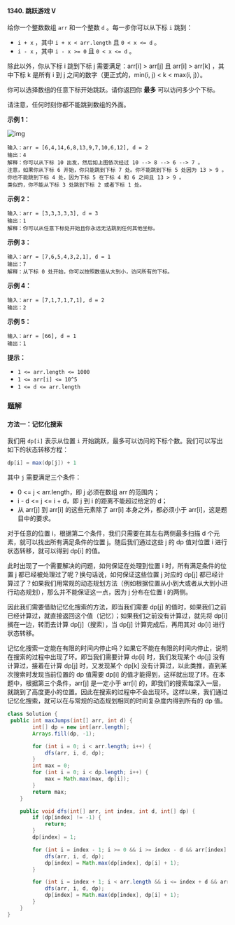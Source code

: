 #### 1340. 跳跃游戏 V

给你一个整数数组 `arr` 和一个整数 `d` 。每一步你可以从下标 `i` 跳到：

- `i + x` ，其中 `i + x < arr.length` 且 `0 < x <= d` 。
- `i - x` ，其中 `i - x >= 0` 且 `0 < x <= d` 。

除此以外，你从下标 i 跳到下标 j 需要满足：arr[i] > arr[j] 且 arr[i] > arr[k] ，其中下标 k 是所有 i 到 j 之间的数字（更正式的，min(i, j) < k < max(i, j)）。

你可以选择数组的任意下标开始跳跃。请你返回你 **最多** 可以访问多少个下标。

请注意，任何时刻你都不能跳到数组的外面。

**示例 1：**

![img](http://gitlab.wsh-study.com/xp-study/LeeteCode/blob/master/动态规划/images/跳跃游戏V/1.jpg)

```shell
输入：arr = [6,4,14,6,8,13,9,7,10,6,12], d = 2
输出：4
解释：你可以从下标 10 出发，然后如上图依次经过 10 --> 8 --> 6 --> 7 。
注意，如果你从下标 6 开始，你只能跳到下标 7 处。你不能跳到下标 5 处因为 13 > 9 。你也不能跳到下标 4 处，因为下标 5 在下标 4 和 6 之间且 13 > 9 。
类似的，你不能从下标 3 处跳到下标 2 或者下标 1 处。
```

**示例 2：**

```shell
输入：arr = [3,3,3,3,3], d = 3
输出：1
解释：你可以从任意下标处开始且你永远无法跳到任何其他坐标。
```

**示例 3：**

```shell
输入：arr = [7,6,5,4,3,2,1], d = 1
输出：7
解释：从下标 0 处开始，你可以按照数值从大到小，访问所有的下标。
```

**示例 4：**

```shell
输入：arr = [7,1,7,1,7,1], d = 2
输出：2
```

**示例 5：**

```shell
输入：arr = [66], d = 1
输出：1
```

**提示：**

- `1 <= arr.length <= 1000`
- `1 <= arr[i] <= 10^5`
- `1 <= d <= arr.length`

### 题解

#### 方法一：记忆化搜索

我们用 `dp[i]` 表示从位置 `i` 开始跳跃，最多可以访问的下标个数。我们可以写出如下的状态转移方程：

```java
dp[i] = max(dp[j]) + 1
```

其中 `j` 需要满足三个条件：

* 0 <= j < arr.length，即 j 必须在数组 arr 的范围内；
* i - d <= j <= i + d，即 j 到 i 的距离不能超过给定的 d；
* 从 arr[j] 到 arr[i] 的这些元素除了 arr[i] 本身之外，都必须小于 arr[i]，这是题目中的要求。

对于任意的位置 i，根据第二个条件，我们只需要在其左右两侧最多扫描 d 个元素，就可以找出所有满足条件的位置 j。随后我们通过这些 j 的 dp 值对位置 i 进行状态转移，就可以得到 dp[i] 的值。

此时出现了一个需要解决的问题，如何保证在处理到位置 i 时，所有满足条件的位置 j 都已经被处理过了呢？换句话说，如何保证这些位置 j 对应的 dp[j] 都已经计算过了？如果我们用常规的动态规划方法（例如根据位置从小到大或者从大到小进行动态规划），那么并不能保证这一点，因为 j 分布在位置 i 的两侧。

因此我们需要借助记忆化搜索的方法，即当我们需要 dp[j] 的值时，如果我们之前已经计算过，就直接返回这个值（记忆）；如果我们之前没有计算过，就先将 dp[i] 搁在一边，转而去计算 dp[j]（搜索），当 dp[j] 计算完成后，再用其对 dp[i] 进行状态转移。

记忆化搜索一定能在有限的时间内停止吗？如果它不能在有限的时间内停止，说明在搜索的过程中出现了环。即当我们需要计算 dp[i] 时，我们发现某个 dp[j] 没有计算过，接着在计算 dp[j] 时，又发现某个 dp[k] 没有计算过，以此类推，直到某次搜索时发现当前位置的 dp 值需要 dp[i] 的值才能得到，这样就出现了环。在本题中，根据第三个条件，arr[j] 是一定小于 arr[i] 的，即我们的搜索每深入一层，就跳到了高度更小的位置。因此在搜索的过程中不会出现环。这样以来，我们通过记忆化搜索，就可以在与常规的动态规划相同的时间复杂度内得到所有的 dp 值。

```java
class Solution {
 public int maxJumps(int[] arr, int d) {
        int[] dp = new int[arr.length];
        Arrays.fill(dp, -1);

        for (int i = 0; i < arr.length; i++) {
            dfs(arr, i, d, dp);
        }
        int max = 0;
        for (int i = 0; i < dp.length; i++) {
            max = Math.max(max, dp[i]);
        }
        return max;
    }

    public void dfs(int[] arr, int index, int d, int[] dp) {
        if (dp[index] != -1) {
            return;
        }
        dp[index] = 1;

        for (int i = index - 1; i >= 0 && i >= index - d && arr[index] > arr[i]; i--) {
            dfs(arr, i, d, dp);
            dp[index] = Math.max(dp[index], dp[i] + 1);
        }

        for (int i = index + 1; i < arr.length && i <= index + d && arr[index] > arr[i]; i++) {
            dfs(arr, i, d, dp);
            dp[index] = Math.max(dp[index], dp[i] + 1);
        }
    }
}
```


